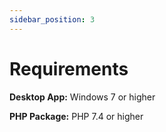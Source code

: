 ```yaml
---
sidebar_position: 3
---
```


# Requirements

**Desktop App:** Windows 7 or higher

**PHP Package:** PHP 7.4 or higher